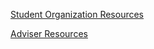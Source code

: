 [Student Organization Resources](https://stuorgs.engineering.iastate.edu/resources/)

[Adviser Resources](https://stuorgs.engineering.iastate.edu/resources/engineering-student-organization-advisors/)